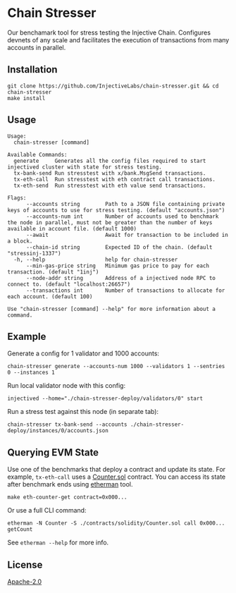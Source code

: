 # Chain Stresser

Our benchamark tool for stress testing the Injective Chain. Configures devnets of any scale and facilitates the execution of transactions from many accounts in parallel.

## Installation

```
git clone https://github.com/InjectiveLabs/chain-stresser.git && cd chain-stresser
make install
```

## Usage

```
Usage:
  chain-stresser [command]

Available Commands:
  generate     Generates all the config files required to start injectived cluster with state for stress testing.
  tx-bank-send Run stresstest with x/bank.MsgSend transactions.
  tx-eth-call  Run stresstest with eth contract call transactions.
  tx-eth-send  Run stresstest with eth value send transactions.

Flags:
      --accounts string        Path to a JSON file containing private keys of accounts to use for stress testing. (default "accounts.json")
      --accounts-num int       Number of accounts used to benchmark the node in parallel, must not be greater than the number of keys available in account file. (default 1000)
      --await                  Await for transaction to be included in a block.
      --chain-id string        Expected ID of the chain. (default "stressinj-1337")
  -h, --help                   help for chain-stresser
      --min-gas-price string   Minimum gas price to pay for each transaction. (default "1inj")
      --node-addr string       Address of a injectived node RPC to connect to. (default "localhost:26657")
      --transactions int       Number of transactions to allocate for each account. (default 100)

Use "chain-stresser [command] --help" for more information about a command.
```

## Example

Generate a config for 1 validator and 1000 accounts:

```
chain-stresser generate --accounts-num 1000 --validators 1 --sentries 0 --instances 1
```

Run local validator node with this config:

```
injectived --home="./chain-stresser-deploy/validators/0" start
```

Run a stress test against this node (in separate tab):

```
chain-stresser tx-bank-send --accounts ./chain-stresser-deploy/instances/0/accounts.json
```

## Querying EVM State

Use one of the benchmarks that deploy a contract and update its state. For example, `tx-eth-call` uses a [Counter.sol](./contracts/solidity/Counter.sol) contract. You can access its state after benchmark ends using [etherman](https://github.com/InjectiveLabs/etherman) tool.

```
make eth-counter-get contract=0x000...
```

Or use a full CLI command:

```
etherman -N Counter -S ./contracts/solidity/Counter.sol call 0x000... getCount
```

See `etherman --help` for more info.

## License

[Apache-2.0](/LICENSE)
